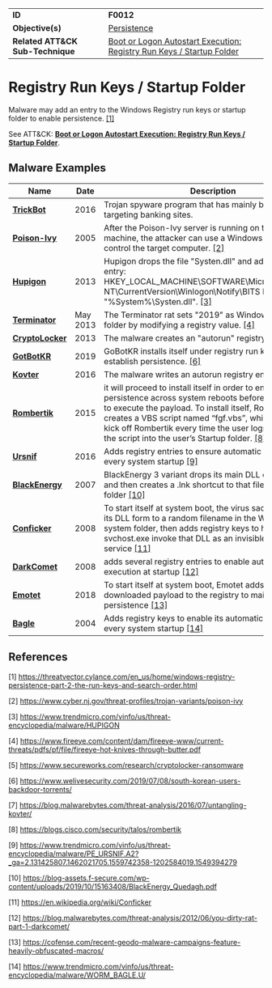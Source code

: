 |||
|---|---|
|**ID**|**F0012**|
|**Objective(s)**|[Persistence](../persistence)|
|**Related ATT&CK Sub-Technique**|[Boot or Logon Autostart Execution: Registry Run Keys / Startup Folder](https://attack.mitre.org/techniques/T1547/001/)|


Registry Run Keys / Startup Folder
==================================
Malware may add an entry to the Windows Registry run keys or startup folder to enable persistence. [[1]](#1)

See ATT&CK: [**Boot or Logon Autostart Execution: Registry Run Keys / Startup Folder**](https://attack.mitre.org/techniques/T1547/001/). 

Malware Examples
----------------
|Name|Date|Description|
|---|---|---|
|[**TrickBot**](../xample-malware/trickbot.md)|2016|Trojan spyware program that has mainly been used for targeting banking sites.|
|[**Poison-Ivy**](../xample-malware/poison-ivy.md)|2005|After the Poison-Ivy server is running on the target machine, the attacker can use a Windows GUI client to control the target computer. [[2]](#2)|
|[**Hupigon**](../xample-malware/hupigon.md)|2013|Hupigon drops the file "Systen.dll" and adds the registry entry: HKEY_LOCAL_MACHINE\SOFTWARE\Microsoft\Windows NT\CurrentVersion\Winlogon\Notify\BITS DllName = "%System%\Systen.dll". [[3]](#3)|
|[**Terminator**](../xample-malware/terminator.md)|May 2013|The Terminator rat sets "2019" as Windows' startup folder by modifying a registry value. [[4]](#4)|
|[**CryptoLocker**](../persistence/registry-run-startup.md)|2013|The malware creates an "autorun" registry key [[5]](#5)|
|[**GotBotKR**](../persistence/registry-run-startup.md)|2019| GoBotKR installs itself under registry run keys to establish persistence. [[6]](#6)|
|[**Kovter**](../persistence/registry-run-startup.md)|2016|The malware writes an autorun registry entry [[7]](#7)|
|[**Rombertik**](../persistence/modify-service.md)|2015|it will proceed to install itself in order to ensure persistence across system reboots before continuing on to execute the payload. To install itself, Rombertik first creates a VBS script named “fgf.vbs”, which is used to kick off Rombertik every time the user logs in, and places the script into the user’s Startup folder. [[8]](#8)|
|[**Ursnif**](../persistence/registry-run-startup.md)|2016|Adds registry entries to ensure automatic execution at every system startup  [[9]](#9)|
|[**BlackEnergy**](../persistence/registry-run-startup.md)|2007|BlackEnergy 3 variant drops its main DLL component and then creates a .lnk shortcut to that file in the startup folder  [[10]](#10)|
|[**Conficker**](../persistence/registry-run-startup.md)|2008|To start itself at system boot, the virus saces a copy of its DLL form to a random filename in the Windows system folder, then adds registry keys to have svchost.exe invoke that DLL as an invisible network service  [[11]](#11)|
|[**DarkComet**](../persistence/registry-run-startup.md)|2008|adds several registry entries to enable automatic execution at startup  [[12]](#12)|
|[**Emotet**](../persistence/registry-run-startup.md)|2018|To start itself at system boot, Emotet adds the downloaded payload to the registry to maintain persistence [[13]](#13)|
|[**Bagle**](../xample-malware/bagle.md)|2004|Adds registry keys to enable its automatic execution at every system startup  [[14]](#14)|

References
----------
<a name="1">[1]</a> https://threatvector.cylance.com/en_us/home/windows-registry-persistence-part-2-the-run-keys-and-search-order.html

<a name="2">[2]</a> https://www.cyber.nj.gov/threat-profiles/trojan-variants/poison-ivy

<a name="3">[3]</a> https://www.trendmicro.com/vinfo/us/threat-encyclopedia/malware/HUPIGON

<a name="4">[4]</a> https://www.fireeye.com/content/dam/fireeye-www/current-threats/pdfs/pf/file/fireeye-hot-knives-through-butter.pdf

<a name="5">[5]</a> https://www.secureworks.com/research/cryptolocker-ransomware

<a name="6">[6]</a> https://www.welivesecurity.com/2019/07/08/south-korean-users-backdoor-torrents/

<a name="7">[7]</a> https://blog.malwarebytes.com/threat-analysis/2016/07/untangling-kovter/

<a name="8">[8]</a> https://blogs.cisco.com/security/talos/rombertik

<a name="9">[9]</a> https://www.trendmicro.com/vinfo/us/threat-encyclopedia/malware/PE_URSNIF.A2?_ga=2.131425807.1462021705.1559742358-1202584019.1549394279

<a name="10">[10]</a> https://blog-assets.f-secure.com/wp-content/uploads/2019/10/15163408/BlackEnergy_Quedagh.pdf

<a name="11">[11]</a> https://en.wikipedia.org/wiki/Conficker

<a name="12">[12]</a> https://blog.malwarebytes.com/threat-analysis/2012/06/you-dirty-rat-part-1-darkcomet/

<a name="13">[13]</a> https://cofense.com/recent-geodo-malware-campaigns-feature-heavily-obfuscated-macros/

<a name="14">[14]</a> https://www.trendmicro.com/vinfo/us/threat-encyclopedia/malware/WORM_BAGLE.U/
